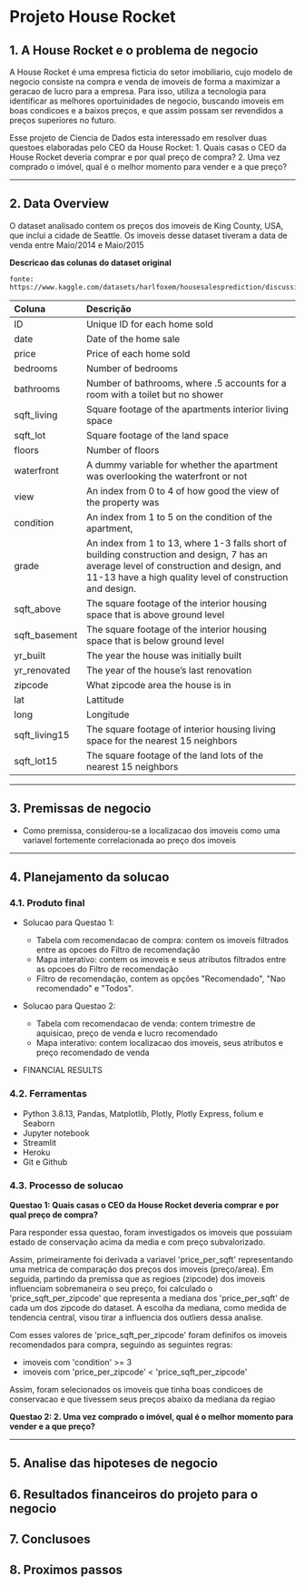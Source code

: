 # Projeto House Rocket


## 1. A House Rocket e o problema de negocio
  
  A House Rocket é uma empresa ficticia do setor imobiliario, cujo modelo de negocio consiste na compra e venda de imoveis de forma a maximizar a geracao de lucro para a empresa. Para isso, utiliza a tecnologia para identificar as melhores oportuinidades de negocio, buscando imoveis em boas condicoes e a baixos preços, e que assim possam ser revendidos a preços superiores no futuro. 
  
  Esse projeto de Ciencia de Dados esta interessado em resolver duas questoes elaboradas pelo CEO da House Rocket:
    1. Quais casas o CEO da House Rocket deveria comprar e por qual preço de compra?
    2. Uma vez comprado o imóvel, qual é o melhor momento para vender e a que preço?
    
--------------------------------------------------- 
## 2. Data Overview

  O dataset analisado contem os preços dos imoveis de King County, USA, que inclui a cidade de Seattle. Os imoveis desse dataset tiveram a data de venda entre Maio/2014 e Maio/2015  
  
  **Descricao das colunas do dataset original** 
  
    fonte: https://www.kaggle.com/datasets/harlfoxem/housesalesprediction/discussion/207885

| Coluna | Descrição |
| :----- | :-------- |
| ID | Unique ID for each home sold |
| date | Date of the home sale |
| price | Price of each home sold |
|bedrooms | Number of bedrooms|
|bathrooms | Number of bathrooms, where .5 accounts for a room with a toilet but no shower|
|sqft_living | Square footage of the apartments interior living space|
|sqft_lot | Square footage of the land space|
|floors | Number of floors|
|waterfront | A dummy variable for whether the apartment was overlooking the waterfront or not|
|view | An index from 0 to 4 of how good the view of the property was|
|condition | An index from 1 to 5 on the condition of the apartment,|
|grade | An index from 1 to 13, where 1-3 falls short of building construction and design, 7 has an average level of construction and design, and 11-13 have a high quality level of construction and design.|
|sqft_above | The square footage of the interior housing space that is above ground level|
|sqft_basement | The square footage of the interior housing space that is below ground level|
|yr_built | The year the house was initially built|
|yr_renovated | The year of the house’s last renovation|
|zipcode | What zipcode area the house is in|
|lat | Lattitude|
|long | Longitude|
|sqft_living15 | The square footage of interior housing living space for the nearest 15 neighbors|
|sqft_lot15 | The square footage of the land lots of the nearest 15 neighbors|

--------------------------------------------------- 
## 3. Premissas de negocio 

  - Como premissa, considerou-se a localizacao dos imoveis como uma variavel fortemente correlacionada ao preço dos imoveis

--------------------------------------------------- 
## 4. Planejamento da solucao 

### 4.1. Produto final
  - Solucao para Questao 1:
    - Tabela com recomendacao de compra: contem os imoveis filtrados entre as opcoes do Filtro de recomendação 
    - Mapa interativo: contem os imoveis e seus atributos filtrados entre as opcoes do Filtro de recomendação
    - Filtro de recomendação, contem as opções "Recomendado", "Nao recomendado" e "Todos". 

  - Solucao para Questao 2: 
    - Tabela com recomendacao de venda: contem trimestre de aquisicao, preço de venda e lucro recomendado
    - Mapa interativo: contem localizacao dos imoveis, seus atributos e preço recomendado de venda
  
  - FINANCIAL RESULTS
    
### 4.2. Ferramentas
  - Python 3.8.13, Pandas, Matplotlib, Plotly, Plotly Express, folium e Seaborn
  - Jupyter notebook
  - Streamlit 
  - Heroku 
  - Git e Github

### 4.3. Processo de solucao

**Questao 1: Quais casas o CEO da House Rocket deveria comprar e por qual preço de compra?**

  Para responder essa questao, foram investigados os imoveis que possuiam estado de conservação acima da media e com preço subvalorizado. 
  
  Assim, primeiramente foi derivada a variavel 'price_per_sqft' representando uma metrica de comparação dos preços dos imoveis (preço/area). Em seguida, partindo da premissa que as regioes (zipcode) dos imoveis influenciam sobremaneira o seu preço, foi calculado o 'price_sqft_per_zipcode' que representa a mediana dos 'price_per_sqft' de cada um dos zipcode do dataset. A escolha da mediana, como medida de tendencia central, visou tirar a influencia dos outliers dessa analise. 
  
  Com esses valores de 'price_sqft_per_zipcode' foram definifos os imoveis recomendados para compra, seguindo as seguintes regras:
    
   - imoveis com 'condition' >= 3
   - imoveis com 'price_per_zipcode' < 'price_sqft_per_zipcode'

  Assim, foram selecionados os imoveis que tinha boas condicoes de conservacao e que tivessem seus preços abaixo da mediana da regiao

**Questao 2: 2. Uma vez comprado o imóvel, qual é o melhor momento para vender e a que preço?**

---------------------------------------------------   
## 5. Analise das hipoteses de negocio 

## 6. Resultados financeiros do projeto para o negocio 

## 7. Conclusoes

## 8. Proximos passos

